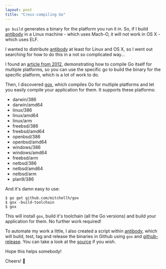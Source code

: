 ```yaml
---
layout: post
title: "Cross-compiling Go"
---
```


`go build` generates a binary for the platform you run it in. So, if I
build [antibody][antibody] in a Linux machine - which uses Mach-O, it will
not work in OS X - which uses ELF.

I wanted to distribute [antibody][antibody] at least for Linux and OS X, so
I went out searching for how to do this in a not so complicated way...

I found an [article from 2012](http://solovyov.net/en/2012/cross-compiling-go/),
demonstrating how to compile Go itself for multiple platforms, so you can use
the specific go to build the binary for the specific platform, which is a lot
of work to do.

Then, I discovered [gox](https://github.com/mitchellh/gox), which compiles Go
for multiple platforms and let you easily compile your application for
them. It supports these platforms:

- darwin/386
- darwin/amd64
- linux/386
- linux/amd64
- linux/arm
- freebsd/386
- freebsd/amd64
- openbsd/386
- openbsd/amd64
- windows/386
- windows/amd64
- freebsd/arm
- netbsd/386
- netbsd/amd64
- netbsd/arm
- plan9/386

And it's damn easy to use:

```console
$ go get github.com/mitchellh/gox
$ gox -build-toolchain
$ gox
```

This will install `gox`, build it's toolchain (all the Go versions) and build
your application for them. No further work required!

To automate my work a little, I also created a script within
[antibody][antibody], which will build, test, tag and release the binaries
in Github using `gox` and [github-release][github-release]. You can take a
look at the [source][releaser] if you wish.

Hope this helps somebody!

Cheers! :beers:

[antibody]: https://github.com/caarlos0/antibody
[github-release]: http://github.com/aktau/github-release
[releaser]: https://github.com/caarlos0/go-releaser/blob/81e3ceb54d321676afcba7d23e9a02a5682ed0f5/release
